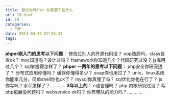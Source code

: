 ```yaml
---
title: 想成为PHPer 你都要干些什么
url: 19.html
id: 19
categories:
  - PHP
date: 2014-04-11 07:58:32
tags:
---
```


**phper刚入门的思考以下问题**： 修改过别人的开源代码没？ oop熟悉吗，class自省ok？ mvc知道吗？设计过吗？ framework你知道几个？代码研究过没？ js库用过几个？ sql掌握得怎样了？ **phper 一两年的思考以下问题：** php安全你研究透了？ 分布式应用你懂吗？ 缓存你懂得多少？ soap你也用过了？ unix，linux系统你能拿几分，简单shell你也ok了？ mysql你真懂了吗？ sql优化你也在行了？ js你写吗？水平怎样了？………… **3年以上的：** c语言懂吗？ php 内核研究过没？ 写php拓展没问题吗？ webservice ok吗？ 你有带队的能力吗？…………